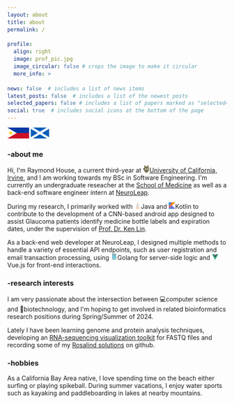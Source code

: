 ```yaml
---
layout: about
title: about
permalink: /

profile:
  align: right
  image: prof_pic.jpg
  image_circular: false # crops the image to make it circular
  more_info: >

news: false  # includes a list of news items
latest_posts: false  # includes a list of the newest posts
selected_papers: false # includes a list of papers marked as "selected={true}"
social: true  # includes social icons at the bottom of the page
---
```

![Philippines](assets/img/flag1.png)  ![Scotland](assets/img/flag2.png)
### -about me

Hi, I'm Raymond House, a current third-year at ![UCI Logo](assets/img/uci_logo.png)[University of California, Irvine](https://ics.uci.edu/), and I am working towards my BSc in Software Engineering. I'm currently an undergraduate reseacher at the [School of Medicine](https://medschool.uci.edu/) as well as a back-end software engineer intern at [NeuroLeap](https://neuroleap.com/). 

During my research, I primarily worked with ![Java Logo](assets/img/java_icon.png)Java and ![Kotlin Logo](assets/img/kotlin_icon.png)Kotlin to contribute to the development of a CNN-based android app designed to assist Glaucoma patients identify medicine bottle labels and expiration dates, under the supervision of [Prof. Dr. Ken Lin](https://www.faculty.uci.edu/profile/?facultyId=6458). 

As a back-end web developer at NeuroLeap, I designed multiple methods to handle a variety of essential API endpoints, such as user registration and email transaction processing, using ![Go Logo](assets/img/Go_logo.png)Golang for server-side logic and ![Vue Logo](assets/img/Vue_logo.png)Vue.js for front-end interactions.



### -research interests

I am very passionate about the intersection between 💻computer science and 🧬biotechnology, and I'm hoping to get involved in related bioinformatics research positions during Spring/Summer of 2024. 

Lately I have been learning genome and protein analysis techniques, developing an [RNA-sequencing visualization toolkit](https://github.com/00raymond/visRNAseq) for FASTQ files and recording some of my [Rosalind solutions](https://github.com/00raymond/my-rosalind-solutions) on github.



### -hobbies

As a California Bay Area native, I love spending time on the beach either surfing or playing spikeball. During summer vacations, I enjoy water sports such as kayaking and paddleboarding in lakes at nearby mountains.

